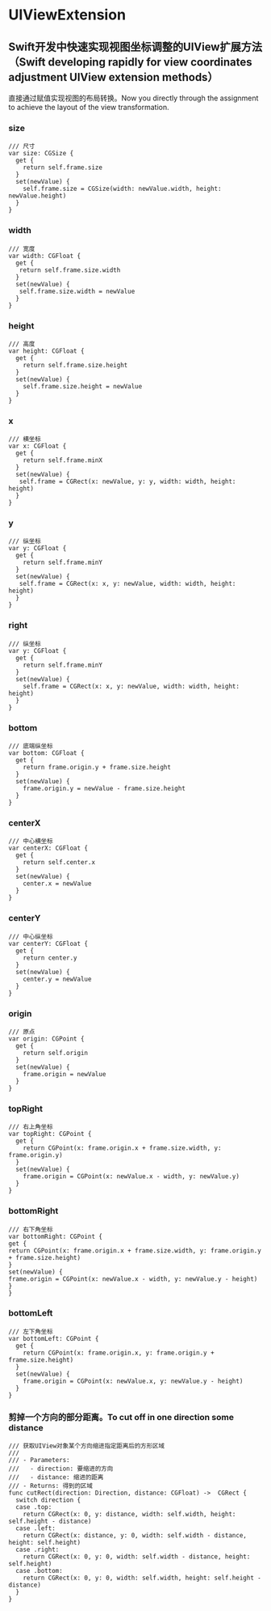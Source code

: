 # UIViewExtension

## Swift开发中快速实现视图坐标调整的UIView扩展方法（Swift developing rapidly for view coordinates adjustment UIView extension methods）

直接通过赋值实现视图的布局转换。Now you directly through the assignment to achieve the layout of the view transformation.



### size

```
/// 尺寸
var size: CGSize {
  get {
    return self.frame.size
  }
  set(newValue) {
    self.frame.size = CGSize(width: newValue.width, height: newValue.height)
  }
}
```

### width

```
/// 宽度
var width: CGFloat {
  get {
   return self.frame.size.width
  }
  set(newValue) {
   self.frame.size.width = newValue
  }
}
```

### height

```
/// 高度
var height: CGFloat {
  get {
    return self.frame.size.height
  }
  set(newValue) {
    self.frame.size.height = newValue
  }
}
```

### x

```
/// 横坐标
var x: CGFloat {
  get {
    return self.frame.minX
  }
  set(newValue) {
   self.frame = CGRect(x: newValue, y: y, width: width, height: height)
  }
}
```

### y

```
/// 纵坐标
var y: CGFloat {
  get {
    return self.frame.minY
  }
  set(newValue) {
   self.frame = CGRect(x: x, y: newValue, width: width, height: height)
  }
}

```

### right

```
/// 纵坐标
var y: CGFloat {
  get {
    return self.frame.minY
  }
  set(newValue) {
    self.frame = CGRect(x: x, y: newValue, width: width, height: height)
  }
}
```


### bottom

```
/// 底端纵坐标
var bottom: CGFloat {
  get {
    return frame.origin.y + frame.size.height
  }
  set(newValue) {
    frame.origin.y = newValue - frame.size.height
  }
}
```

### centerX

```
/// 中心横坐标
var centerX: CGFloat {
  get {
    return self.center.x
  }
  set(newValue) {
    center.x = newValue
  }
}
```

### centerY
```
/// 中心纵坐标
var centerY: CGFloat {
  get {
    return center.y
  }
  set(newValue) {
    center.y = newValue
  }
}
```

### origin

```
/// 原点
var origin: CGPoint {
  get {
    return self.origin
  }
  set(newValue) {
    frame.origin = newValue
  }
}
```

### topRight

```
/// 右上角坐标
var topRight: CGPoint {
  get {
    return CGPoint(x: frame.origin.x + frame.size.width, y: frame.origin.y)
  }
  set(newValue) {
    frame.origin = CGPoint(x: newValue.x - width, y: newValue.y)
  }
}

```

### bottomRight

```
/// 右下角坐标
var bottomRight: CGPoint {
get {
return CGPoint(x: frame.origin.x + frame.size.width, y: frame.origin.y + frame.size.height)
}
set(newValue) {
frame.origin = CGPoint(x: newValue.x - width, y: newValue.y - height)
}
}

```

### bottomLeft 

```
/// 左下角坐标
var bottomLeft: CGPoint {
  get {
    return CGPoint(x: frame.origin.x, y: frame.origin.y + frame.size.height)
  }
  set(newValue) {
    frame.origin = CGPoint(x: newValue.x, y: newValue.y - height)
  }
}
```

###  剪掉一个方向的部分距离。To cut off in one direction some distance

```
/// 获取UIView对象某个方向缩进指定距离后的方形区域
///
/// - Parameters:
///   - direction: 要缩进的方向
///   - distance: 缩进的距离
/// - Returns: 得到的区域
func cutRect(direction: Direction, distance: CGFloat) ->  CGRect {
  switch direction {
  case .top:
    return CGRect(x: 0, y: distance, width: self.width, height: self.height - distance)
  case .left:
    return CGRect(x: distance, y: 0, width: self.width - distance, height: self.height)
  case .right:
    return CGRect(x: 0, y: 0, width: self.width - distance, height: self.height)
  case .bottom:
    return CGRect(x: 0, y: 0, width: self.width, height: self.height - distance)
  }
}
```
